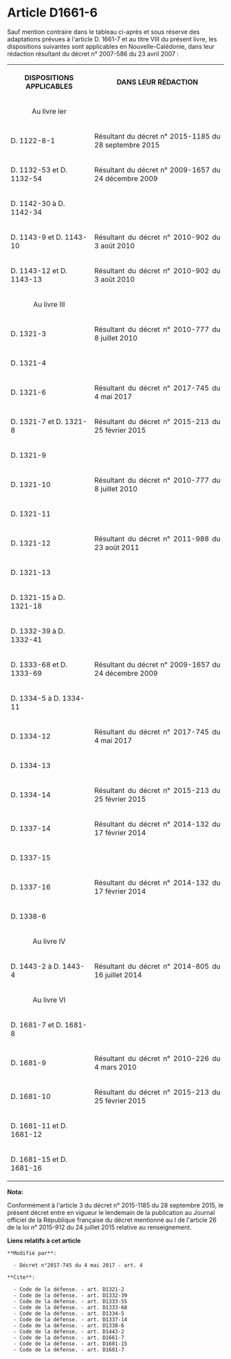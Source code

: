 # Article D1661-6

Sauf mention contraire dans le tableau ci-après et sous réserve des adaptations prévues à l'article D. 1661-7 et au titre
VIII du présent livre, les dispositions suivantes sont applicables en Nouvelle-Calédonie, dans leur rédaction résultant du
décret n° 2007-586 du 23 avril 2007 :

<table>
    <tbody>
      <tr>
        <th>

DISPOSITIONS APPLICABLES</th>
        <th>

DANS LEUR RÉDACTION</th>
      </tr>
      <tr>
        <td align="center">

Au livre Ier</td>
        <td align="left">
      </td></tr>
      <tr>
        <td align="left">

D. 1122-8-1</td>
        <td align="justify">

Résultant du décret n° 2015-1185 du 28 septembre 2015 </td>
      </tr>
      <tr>
        <td align="left">

D. 1132-53 et D. 1132-54</td>
        <td align="justify">

Résultant du décret n° 2009-1657 du 24 décembre 2009 </td>
      </tr>
      <tr>
        <td align="left">

D. 1142-30 à D. 1142-34</td>
        <td align="justify">
      </td></tr>
      <tr>
        <td align="left">

D. 1143-9 et D. 1143-10</td>
        <td align="justify">

Résultant du décret n° 2010-902 du 3 août 2010 </td>
      </tr>
      <tr>
        <td align="left">

D. 1143-12 et D. 1143-13</td>
        <td align="justify">

Résultant du décret n° 2010-902 du 3 août 2010 </td>
      </tr>
      <tr>
        <td align="center">

Au livre III</td>
        <td align="justify">
      </td></tr>
      <tr>
        <td align="left">

D. 1321-3</td>
        <td align="justify">

Résultant du décret n° 2010-777 du 8 juillet 2010 </td>
      </tr>
      <tr>
        <td align="left">

D. 1321-4</td>
        <td align="justify">
      </td></tr>
      <tr>
        <td align="left">

D. 1321-6</td>
        <td align="justify">

Résultant du décret n° 2017-745 du 4 mai 2017 </td>
      </tr>
      <tr>
        <td align="left">

D. 1321-7 et D. 1321-8</td>
        <td align="justify">

Résultant du décret n° 2015-213 du 25 février 2015 </td>
      </tr>
      <tr>
        <td align="left">

D. 1321-9</td>
        <td align="justify">
      </td></tr>
      <tr>
        <td align="left">

D. 1321-10</td>
        <td align="justify">

Résultant du décret n° 2010-777 du 8 juillet 2010 </td>
      </tr>
      <tr>
        <td align="left">

D. 1321-11</td>
        <td align="justify">
      </td></tr>
      <tr>
        <td align="left">

D. 1321-12</td>
        <td align="justify">

Résultant du décret n° 2011-988 du 23 août 2011 </td>
      </tr>
      <tr>
        <td align="left">

D. 1321-13</td>
        <td align="justify">
      </td></tr>
      <tr>
        <td align="left">

D. 1321-15 à D. 1321-18</td>
        <td align="justify">
      </td></tr>
      <tr>
        <td align="left">

D. 1332-39 à D. 1332-41</td>
        <td align="justify">
      </td></tr>
      <tr>
        <td align="left">

D. 1333-68 et D. 1333-69</td>
        <td align="justify">

Résultant du décret n° 2009-1657 du 24 décembre 2009 </td>
      </tr>
      <tr>
        <td align="left">

D. 1334-5 à D. 1334-11</td>
        <td align="justify">
      </td></tr>
      <tr>
        <td align="left">

D. 1334-12</td>
        <td align="justify">

Résultant du décret n° 2017-745 du 4 mai 2017 </td>
      </tr>
      <tr>
        <td align="left">

D. 1334-13</td>
        <td align="justify">
      </td></tr>
      <tr>
        <td align="left">

D. 1334-14</td>
        <td align="justify">

Résultant du décret n° 2015-213 du 25 février 2015 </td>
      </tr>
      <tr>
        <td align="left">

D. 1337-14</td>
        <td align="justify">

Résultant du décret n° 2014-132 du 17 février 2014 </td>
      </tr>
      <tr>
        <td align="left">

D. 1337-15</td>
        <td align="justify">
      </td></tr>
      <tr>
        <td align="left">

D. 1337-16</td>
        <td align="justify">

Résultant du décret n° 2014-132 du 17 février 2014 </td>
      </tr>
      <tr>
        <td align="left">

D. 1338-6</td>
        <td align="justify">
      </td></tr>
      <tr>
        <td align="center">

Au livre IV</td>
        <td align="justify">
      </td></tr>
      <tr>
        <td align="left">

D. 1443-2 à D. 1443-4</td>
        <td align="justify">

Résultant du décret n° 2014-805 du 16 juillet 2014 </td>
      </tr>
      <tr>
        <td align="center">

Au livre VI</td>
        <td align="justify">
      </td></tr>
      <tr>
        <td align="left">

D. 1681-7 et D. 1681-8</td>
        <td align="justify">
      </td></tr>
      <tr>
        <td align="left">

D. 1681-9</td>
        <td align="justify">

Résultant du décret n° 2010-226 du 4 mars 2010 </td>
      </tr>
      <tr>
        <td align="left">

D. 1681-10</td>
        <td align="justify">

Résultant du décret n° 2015-213 du 25 février 2015 </td>
      </tr>
      <tr>
        <td align="left">

D. 1681-11 et D. 1681-12</td>
        <td align="justify">
      </td></tr>
      <tr>
        <td align="left">

D. 1681-15 et D. 1681-16

</td>
        <td align="justify">
      </td></tr>
    </tbody>
  </table>

**Nota:**

Conformément à l'article 3 du décret n° 2015-1185 du 28 septembre 2015, le présent décret entre en vigueur le lendemain de la
publication au Journal officiel de la République française du décret mentionné au I de l'article 26 de la loi n° 2015-912 du
24 juillet 2015 relative au renseignement.

**Liens relatifs à cet article**

	**Modifié par**:

	  - Décret n°2017-745 du 4 mai 2017 - art. 4

	**Cite**:

	  - Code de la défense. - art. D1321-2
	  - Code de la défense. - art. D1332-39
	  - Code de la défense. - art. D1333-55
	  - Code de la défense. - art. D1333-68
	  - Code de la défense. - art. D1334-5
	  - Code de la défense. - art. D1337-14
	  - Code de la défense. - art. D1338-6
	  - Code de la défense. - art. D1443-2
	  - Code de la défense. - art. D1661-7
	  - Code de la défense. - art. D1681-15
	  - Code de la défense. - art. D1681-7
